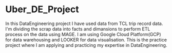# Uber_DE_Project

In this DataEngineering project I have used data from TCL trip record data. I'm dividing the scrap data into facts and dimansions to perform ETL process on the data using MAGE. I am using Google Cloud Platform(GCP) for data warehousing and LOOKER for data visualisation. This is the practice project where I am applying and practicing my expertise in DataEngineering. 
